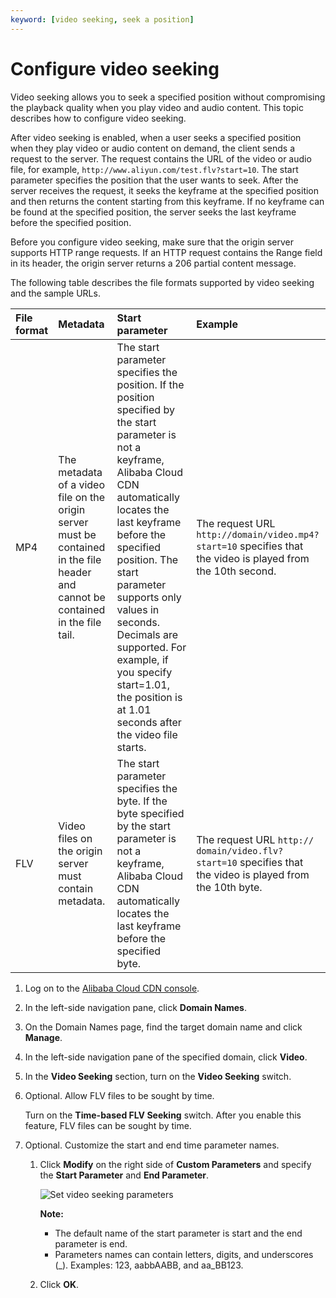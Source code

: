 ```yaml
---
keyword: [video seeking, seek a position]
---
```


# Configure video seeking

Video seeking allows you to seek a specified position without compromising the playback quality when you play video and audio content. This topic describes how to configure video seeking.

After video seeking is enabled, when a user seeks a specified position when they play video or audio content on demand, the client sends a request to the server. The request contains the URL of the video or audio file, for example, `http://www.aliyun.com/test.flv?start=10`. The start parameter specifies the position that the user wants to seek. After the server receives the request, it seeks the keyframe at the specified position and then returns the content starting from this keyframe. If no keyframe can be found at the specified position, the server seeks the last keyframe before the specified position.

Before you configure video seeking, make sure that the origin server supports HTTP range requests. If an HTTP request contains the Range field in its header, the origin server returns a 206 partial content message.

The following table describes the file formats supported by video seeking and the sample URLs.

|File format|Metadata|Start parameter|Example|
|:----------|:-------|:--------------|:------|
|MP4|The metadata of a video file on the origin server must be contained in the file header and cannot be contained in the file tail.|The start parameter specifies the position. If the position specified by the start parameter is not a keyframe, Alibaba Cloud CDN automatically locates the last keyframe before the specified position. The start parameter supports only values in seconds. Decimals are supported. For example, if you specify start=1.01, the position is at 1.01 seconds after the video file starts.|The request URL `http://domain/video.mp4? start=10` specifies that the video is played from the 10th second.|
|FLV|Video files on the origin server must contain metadata.|The start parameter specifies the byte. If the byte specified by the start parameter is not a keyframe, Alibaba Cloud CDN automatically locates the last keyframe before the specified byte.|The request URL `http:// domain/video.flv? start=10` specifies that the video is played from the 10th byte.|

1.  Log on to the [Alibaba Cloud CDN console](https://cdn.console.aliyun.com).

2.  In the left-side navigation pane, click **Domain Names**.

3.  On the Domain Names page, find the target domain name and click **Manage**.

4.  In the left-side navigation pane of the specified domain, click **Video**.

5.  In the **Video Seeking** section, turn on the **Video Seeking** switch.

6.  Optional. Allow FLV files to be sought by time.

    Turn on the **Time-based FLV Seeking** switch. After you enable this feature, FLV files can be sought by time.

7.  Optional. Customize the start and end time parameter names.

    1.  Click **Modify** on the right side of **Custom Parameters** and specify the **Start Parameter** and **End Parameter**.

        ![Set video seeking parameters](https://static-aliyun-doc.oss-accelerate.aliyuncs.com/assets/img/en-US/2156219951/p55249.png)

        **Note:**

        -   The default name of the start parameter is start and the end parameter is end.
        -   Parameters names can contain letters, digits, and underscores \(\_\). Examples: 123, aabbAABB, and aa\_BB123.
    2.  Click **OK**.



